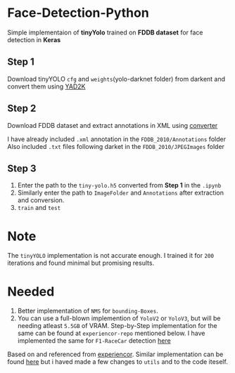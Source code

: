 # Face-Detection-Python

Simple implementaion of **tinyYolo** trained on **FDDB dataset** for face detection in **Keras**

## Step 1
Download tinyYOLO `cfg` and `weights`(yolo-darknet folder) from darkent and convert them using [YAD2K](https://github.com/allanzelener/YAD2K)

## Step 2
Download FDDB dataset and extract annotations in XML using [converter](https://github.com/penolove/FDDB_DataSet_4_faster_rcnn)

I have already included `.xml` annotation in the `FDDB_2010/Annotations` folder
Also included `.txt` files following darket in the `FDDB_2010/JPEGImages` folder


## Step 3

1. Enter the path to the `tiny-yolo.h5` converted from **Step 1** in the `.ipynb`
2. Similarly enter the path to `ImageFolder` and `Annotations` after extraction and conversion.
3. `train` and `test`

# Note
The `tinyYOLO` implementation is not accurate enough. I trained it for `200` iterations and found minimal but promising results. 

# Needed
1. Better implementation of `NMS` for `bounding-Boxes`. 
2. You can use a full-blown implemention of `YoloV2` or `YoloV3`, but will be needing atleast `5.5GB` of VRAM. Step-by-Step implementation for the same can be found at `experiencor-repo` mentioned below. I have implemented the same for `F1-RaceCar` detection [here](https://github.com/dAmnation69/Deep-Learning-Python/tree/master/05.Keras-Object%20Detection)


Based on and referenced from [experiencor](https://github.com/experiencor/keras-yolo2). Similar implementation can be found [here](https://github.com/joycex99/tiny-yolo-keras) but i haved made a few changes to `utils` and to the code iteself.


